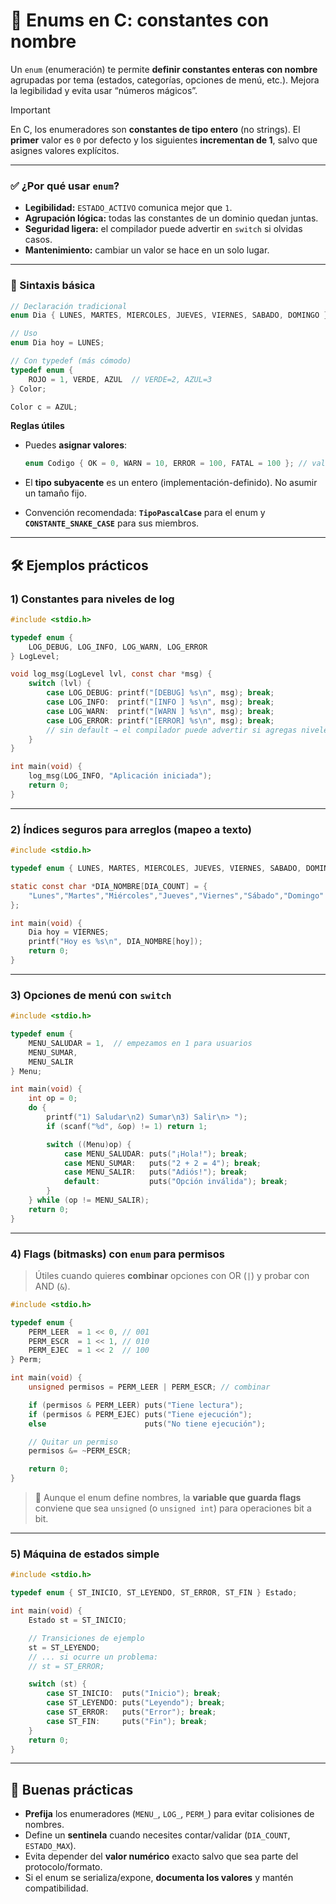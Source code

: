 # 🧱 Enums en C: constantes con nombre

Un `enum` (enumeración) te permite **definir constantes enteras con nombre** agrupadas por tema (estados, categorías, opciones de menú, etc.). Mejora la legibilidad y evita usar “números mágicos”.

> [!IMPORTANT]
> En C, los enumeradores son **constantes de tipo entero** (no strings). El **primer** valor es `0` por defecto y los siguientes **incrementan de 1**, salvo que asignes valores explícitos.

---

### ✅ ¿Por qué usar `enum`?
- **Legibilidad:** `ESTADO_ACTIVO` comunica mejor que `1`.
- **Agrupación lógica:** todas las constantes de un dominio quedan juntas.
- **Seguridad ligera:** el compilador puede advertir en `switch` si olvidas casos.
- **Mantenimiento:** cambiar un valor se hace en un solo lugar.

---

### 🧩 Sintaxis básica

```c
// Declaración tradicional
enum Dia { LUNES, MARTES, MIERCOLES, JUEVES, VIERNES, SABADO, DOMINGO };

// Uso
enum Dia hoy = LUNES;

// Con typedef (más cómodo)
typedef enum {
    ROJO = 1, VERDE, AZUL  // VERDE=2, AZUL=3
} Color;

Color c = AZUL;
```

**Reglas útiles**

* Puedes **asignar valores**:

  ```c
  enum Codigo { OK = 0, WARN = 10, ERROR = 100, FATAL = 100 }; // valores repetidos permitidos
  ```
* El **tipo subyacente** es un entero (implementación-definido). No asumir un tamaño fijo.
* Convención recomendada: **`TipoPascalCase`** para el enum y **`CONSTANTE_SNAKE_CASE`** para sus miembros.

---

## 🛠️ Ejemplos prácticos

### 1) Constantes para niveles de log

```c
#include <stdio.h>

typedef enum {
    LOG_DEBUG, LOG_INFO, LOG_WARN, LOG_ERROR
} LogLevel;

void log_msg(LogLevel lvl, const char *msg) {
    switch (lvl) {
        case LOG_DEBUG: printf("[DEBUG] %s\n", msg); break;
        case LOG_INFO:  printf("[INFO ] %s\n", msg); break;
        case LOG_WARN:  printf("[WARN ] %s\n", msg); break;
        case LOG_ERROR: printf("[ERROR] %s\n", msg); break;
        // sin default → el compilador puede advertir si agregas niveles y olvidas manejarlos
    }
}

int main(void) {
    log_msg(LOG_INFO, "Aplicación iniciada");
    return 0;
}
```

---

### 2) Índices seguros para arreglos (mapeo a texto)

```c
#include <stdio.h>

typedef enum { LUNES, MARTES, MIERCOLES, JUEVES, VIERNES, SABADO, DOMINGO, DIA_COUNT } Dia;

static const char *DIA_NOMBRE[DIA_COUNT] = {
    "Lunes","Martes","Miércoles","Jueves","Viernes","Sábado","Domingo"
};

int main(void) {
    Dia hoy = VIERNES;
    printf("Hoy es %s\n", DIA_NOMBRE[hoy]);
    return 0;
}
```

---

### 3) Opciones de menú con `switch`

```c
#include <stdio.h>

typedef enum {
    MENU_SALUDAR = 1,  // empezamos en 1 para usuarios
    MENU_SUMAR,
    MENU_SALIR
} Menu;

int main(void) {
    int op = 0;
    do {
        printf("1) Saludar\n2) Sumar\n3) Salir\n> ");
        if (scanf("%d", &op) != 1) return 1;

        switch ((Menu)op) {
            case MENU_SALUDAR: puts("¡Hola!"); break;
            case MENU_SUMAR:   puts("2 + 2 = 4"); break;
            case MENU_SALIR:   puts("Adiós!"); break;
            default:           puts("Opción inválida"); break;
        }
    } while (op != MENU_SALIR);
    return 0;
}
```

---

### 4) **Flags** (bitmasks) con `enum` para permisos

> Útiles cuando quieres **combinar** opciones con OR (`|`) y probar con AND (`&`).

```c
#include <stdio.h>

typedef enum {
    PERM_LEER  = 1 << 0, // 001
    PERM_ESCR  = 1 << 1, // 010
    PERM_EJEC  = 1 << 2  // 100
} Perm;

int main(void) {
    unsigned permisos = PERM_LEER | PERM_ESCR; // combinar

    if (permisos & PERM_LEER) puts("Tiene lectura");
    if (permisos & PERM_EJEC) puts("Tiene ejecución");
    else                      puts("No tiene ejecución");

    // Quitar un permiso
    permisos &= ~PERM_ESCR;

    return 0;
}
```

> 📝 Aunque el enum define nombres, la **variable que guarda flags** conviene que sea `unsigned` (o `unsigned int`) para operaciones bit a bit.

---

### 5) Máquina de estados simple

```c
#include <stdio.h>

typedef enum { ST_INICIO, ST_LEYENDO, ST_ERROR, ST_FIN } Estado;

int main(void) {
    Estado st = ST_INICIO;

    // Transiciones de ejemplo
    st = ST_LEYENDO;
    // ... si ocurre un problema:
    // st = ST_ERROR;

    switch (st) {
        case ST_INICIO:  puts("Inicio"); break;
        case ST_LEYENDO: puts("Leyendo"); break;
        case ST_ERROR:   puts("Error"); break;
        case ST_FIN:     puts("Fin"); break;
    }
    return 0;
}
```

---

## 🧭 Buenas prácticas

* **Prefija** los enumeradores (`MENU_`, `LOG_`, `PERM_`) para evitar colisiones de nombres.
* Define un **sentinela** cuando necesites contar/validar (`DIA_COUNT`, `ESTADO_MAX`).
* Evita depender del **valor numérico** exacto salvo que sea parte del protocolo/formato.
* Si el enum se serializa/expone, **documenta los valores** y mantén compatibilidad.
